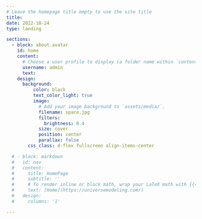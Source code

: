 ```yaml
---
# Leave the homepage title empty to use the site title
title:
date: 2022-10-24
type: landing

sections:
  - block: about.avatar
    id: home
    content:
      # Choose a user profile to display (a folder name within `content/authors/`)
      username: admin
      text:
    design:
      background:
          color: black
          text_color_light: true
          image:
            # Add your image background to `assets/media/`.
            filename: space.jpg
            filters:
              brightness: 0.4
            size: cover
            position: center
            parallax: false
        css_class: d-flex fullscreen align-items-center

  # - block: markdown
  #   id: nav
  #   content:
  #     title: HomePage
  #     subtitle: ''
  #     # To render inline or block math, wrap your LaTeX math with {{< math >}}$...${{< /math >}} or {{< math >}}$$...$${{< /math >}}
  #     text: [Home](https://universemodeling.com/)
  #   design:
  #     columns: '1'

---
```

